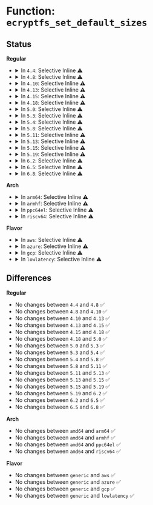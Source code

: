 # Function: <code>ecryptfs_set_default_sizes</code>

## Status
<b>Regular</b>
<ul>
<li>
<details>
<summary>In <code>4.4</code>: Selective Inline ⚠️</summary>

```c
void ecryptfs_set_default_sizes(struct ecryptfs_crypt_stat *crypt_stat);
```

**Collision:** Unique Global

**Inline:** Selective

**Transformation:** False

**Instances:**

```
In fs/ecryptfs/crypto.c (ffffffff81305fa0)
Location: fs/ecryptfs/crypto.c:659
Inline: True
Inline callers:
  - fs/ecryptfs/crypto.c:ecryptfs_new_file_context
Direct callers:
  - fs/ecryptfs/inode.c:ecryptfs_lookup
```
**Symbols:**

```
ffffffff81305fa0-ffffffff81305fe5: ecryptfs_set_default_sizes (STB_GLOBAL)
```
</details>
</li>
<li>
<details>
<summary>In <code>4.8</code>: Selective Inline ⚠️</summary>

```c
void ecryptfs_set_default_sizes(struct ecryptfs_crypt_stat *crypt_stat);
```

**Collision:** Unique Global

**Inline:** Selective

**Transformation:** False

**Instances:**

```
In fs/ecryptfs/crypto.c (ffffffff8133a3fa)
Location: fs/ecryptfs/crypto.c:652
Inline: True
Inline callers:
  - fs/ecryptfs/crypto.c:ecryptfs_new_file_context
Direct callers:
  - fs/ecryptfs/inode.c:ecryptfs_lookup
```
**Symbols:**

```
ffffffff8133a290-ffffffff8133a2d4: ecryptfs_set_default_sizes (STB_GLOBAL)
```
</details>
</li>
<li>
<details>
<summary>In <code>4.10</code>: Selective Inline ⚠️</summary>

```c
void ecryptfs_set_default_sizes(struct ecryptfs_crypt_stat *crypt_stat);
```

**Collision:** Unique Global

**Inline:** Selective

**Transformation:** False

**Instances:**

```
In fs/ecryptfs/crypto.c (ffffffff8135019a)
Location: fs/ecryptfs/crypto.c:652
Inline: True
Inline callers:
  - fs/ecryptfs/crypto.c:ecryptfs_new_file_context
Direct callers:
  - fs/ecryptfs/inode.c:ecryptfs_lookup
```
**Symbols:**

```
ffffffff81350030-ffffffff81350074: ecryptfs_set_default_sizes (STB_GLOBAL)
```
</details>
</li>
<li>
<details>
<summary>In <code>4.13</code>: Selective Inline ⚠️</summary>

```c
void ecryptfs_set_default_sizes(struct ecryptfs_crypt_stat *crypt_stat);
```

**Collision:** Unique Global

**Inline:** Selective

**Transformation:** False

**Instances:**

```
In fs/ecryptfs/crypto.c (ffffffff81364c5a)
Location: fs/ecryptfs/crypto.c:652
Inline: True
Inline callers:
  - fs/ecryptfs/crypto.c:ecryptfs_new_file_context
Direct callers:
  - fs/ecryptfs/inode.c:ecryptfs_lookup
```
**Symbols:**

```
ffffffff81364ae0-ffffffff81364b21: ecryptfs_set_default_sizes (STB_GLOBAL)
```
</details>
</li>
<li>
<details>
<summary>In <code>4.15</code>: Selective Inline ⚠️</summary>

```c
void ecryptfs_set_default_sizes(struct ecryptfs_crypt_stat *crypt_stat);
```

**Collision:** Unique Global

**Inline:** Selective

**Transformation:** False

**Instances:**

```
In fs/ecryptfs/crypto.c (ffffffff8138997a)
Location: fs/ecryptfs/crypto.c:638
Inline: True
Inline callers:
  - fs/ecryptfs/crypto.c:ecryptfs_new_file_context
Direct callers:
  - fs/ecryptfs/inode.c:ecryptfs_lookup
```
**Symbols:**

```
ffffffff81389800-ffffffff81389841: ecryptfs_set_default_sizes (STB_GLOBAL)
```
</details>
</li>
<li>
<details>
<summary>In <code>4.18</code>: Selective Inline ⚠️</summary>

```c
void ecryptfs_set_default_sizes(struct ecryptfs_crypt_stat *crypt_stat);
```

**Collision:** Unique Global

**Inline:** Selective

**Transformation:** False

**Instances:**

```
In fs/ecryptfs/crypto.c (ffffffff813b877a)
Location: fs/ecryptfs/crypto.c:638
Inline: True
Inline callers:
  - fs/ecryptfs/crypto.c:ecryptfs_new_file_context
Direct callers:
  - fs/ecryptfs/inode.c:ecryptfs_lookup
```
**Symbols:**

```
ffffffff813b8600-ffffffff813b8641: ecryptfs_set_default_sizes (STB_GLOBAL)
```
</details>
</li>
<li>
<details>
<summary>In <code>5.0</code>: Selective Inline ⚠️</summary>

```c
void ecryptfs_set_default_sizes(struct ecryptfs_crypt_stat *crypt_stat);
```

**Collision:** Unique Global

**Inline:** Selective

**Transformation:** False

**Instances:**

```
In fs/ecryptfs/crypto.c (ffffffff813d1cea)
Location: fs/ecryptfs/crypto.c:638
Inline: True
Inline callers:
  - fs/ecryptfs/crypto.c:ecryptfs_new_file_context
Direct callers:
  - fs/ecryptfs/inode.c:ecryptfs_lookup
```
**Symbols:**

```
ffffffff813d1b80-ffffffff813d1bc1: ecryptfs_set_default_sizes (STB_GLOBAL)
```
</details>
</li>
<li>
<details>
<summary>In <code>5.3</code>: Selective Inline ⚠️</summary>

```c
void ecryptfs_set_default_sizes(struct ecryptfs_crypt_stat *crypt_stat);
```

**Collision:** Unique Global

**Inline:** Selective

**Transformation:** False

**Instances:**

```
In fs/ecryptfs/crypto.c (ffffffff813fc82a)
Location: fs/ecryptfs/crypto.c:625
Inline: True
Inline callers:
  - fs/ecryptfs/crypto.c:ecryptfs_new_file_context
Direct callers:
  - fs/ecryptfs/inode.c:ecryptfs_lookup
```
**Symbols:**

```
ffffffff813fc6c0-ffffffff813fc701: ecryptfs_set_default_sizes (STB_GLOBAL)
```
</details>
</li>
<li>
<details>
<summary>In <code>5.4</code>: Selective Inline ⚠️</summary>

```c
void ecryptfs_set_default_sizes(struct ecryptfs_crypt_stat *crypt_stat);
```

**Collision:** Unique Global

**Inline:** Selective

**Transformation:** False

**Instances:**

```
In fs/ecryptfs/crypto.c (ffffffff8141670a)
Location: fs/ecryptfs/crypto.c:627
Inline: True
Inline callers:
  - fs/ecryptfs/crypto.c:ecryptfs_new_file_context
Direct callers:
  - fs/ecryptfs/inode.c:ecryptfs_lookup
```
**Symbols:**

```
ffffffff814165a0-ffffffff814165e1: ecryptfs_set_default_sizes (STB_GLOBAL)
```
</details>
</li>
<li>
<details>
<summary>In <code>5.8</code>: Selective Inline ⚠️</summary>

```c
void ecryptfs_set_default_sizes(struct ecryptfs_crypt_stat *crypt_stat);
```

**Collision:** Unique Global

**Inline:** Selective

**Transformation:** False

**Instances:**

```
In fs/ecryptfs/crypto.c (ffffffff8146553d)
Location: fs/ecryptfs/crypto.c:612
Inline: True
Inline callers:
  - fs/ecryptfs/crypto.c:ecryptfs_read_metadata
  - fs/ecryptfs/crypto.c:ecryptfs_read_metadata
  - fs/ecryptfs/crypto.c:ecryptfs_new_file_context
Direct callers:
  - fs/ecryptfs/inode.c:ecryptfs_lookup_interpose
```
**Symbols:**

```
ffffffff81464b40-ffffffff81464b81: ecryptfs_set_default_sizes (STB_GLOBAL)
```
</details>
</li>
<li>
<details>
<summary>In <code>5.11</code>: Selective Inline ⚠️</summary>

```c
void ecryptfs_set_default_sizes(struct ecryptfs_crypt_stat *crypt_stat);
```

**Collision:** Unique Global

**Inline:** Selective

**Transformation:** False

**Instances:**

```
In fs/ecryptfs/crypto.c (ffffffff81480ddd)
Location: fs/ecryptfs/crypto.c:612
Inline: True
Inline callers:
  - fs/ecryptfs/crypto.c:ecryptfs_read_metadata
  - fs/ecryptfs/crypto.c:ecryptfs_read_metadata
  - fs/ecryptfs/crypto.c:ecryptfs_new_file_context
Direct callers:
  - fs/ecryptfs/inode.c:ecryptfs_lookup_interpose
```
**Symbols:**

```
ffffffff81480310-ffffffff81480351: ecryptfs_set_default_sizes (STB_GLOBAL)
```
</details>
</li>
<li>
<details>
<summary>In <code>5.13</code>: Selective Inline ⚠️</summary>

```c
void ecryptfs_set_default_sizes(struct ecryptfs_crypt_stat *crypt_stat);
```

**Collision:** Unique Global

**Inline:** Selective

**Transformation:** False

**Instances:**

```
In fs/ecryptfs/crypto.c (ffffffff814866cd)
Location: fs/ecryptfs/crypto.c:608
Inline: True
Inline callers:
  - fs/ecryptfs/crypto.c:ecryptfs_read_metadata
  - fs/ecryptfs/crypto.c:ecryptfs_read_metadata
  - fs/ecryptfs/crypto.c:ecryptfs_new_file_context
Direct callers:
  - fs/ecryptfs/inode.c:ecryptfs_lookup
```
**Symbols:**

```
ffffffff81485b60-ffffffff81485ba1: ecryptfs_set_default_sizes (STB_GLOBAL)
```
</details>
</li>
<li>
<details>
<summary>In <code>5.15</code>: Selective Inline ⚠️</summary>

```c
void ecryptfs_set_default_sizes(struct ecryptfs_crypt_stat *crypt_stat);
```

**Collision:** Unique Global

**Inline:** Selective

**Transformation:** False

**Instances:**

```
In fs/ecryptfs/crypto.c (ffffffff814dde5d)
Location: fs/ecryptfs/crypto.c:608
Inline: True
Inline callers:
  - fs/ecryptfs/crypto.c:ecryptfs_read_metadata
  - fs/ecryptfs/crypto.c:ecryptfs_read_metadata
  - fs/ecryptfs/crypto.c:ecryptfs_new_file_context
Direct callers:
  - fs/ecryptfs/inode.c:ecryptfs_lookup
```
**Symbols:**

```
ffffffff814dd280-ffffffff814dd2c1: ecryptfs_set_default_sizes (STB_GLOBAL)
```
</details>
</li>
<li>
<details>
<summary>In <code>5.19</code>: Selective Inline ⚠️</summary>

```c
void ecryptfs_set_default_sizes(struct ecryptfs_crypt_stat *crypt_stat);
```

**Collision:** Unique Global

**Inline:** Selective

**Transformation:** False

**Instances:**

```
In fs/ecryptfs/crypto.c (ffffffff8156a3f5)
Location: fs/ecryptfs/crypto.c:608
Inline: True
Inline callers:
  - fs/ecryptfs/crypto.c:ecryptfs_read_headers_virt
  - fs/ecryptfs/crypto.c:ecryptfs_new_file_context
Direct callers:
  - fs/ecryptfs/inode.c:ecryptfs_lookup
```
**Symbols:**

```
ffffffff8156b2c0-ffffffff8156b30b: ecryptfs_set_default_sizes (STB_GLOBAL)
```
</details>
</li>
<li>
<details>
<summary>In <code>6.2</code>: Selective Inline ⚠️</summary>

```c
void ecryptfs_set_default_sizes(struct ecryptfs_crypt_stat *crypt_stat);
```

**Collision:** Unique Global

**Inline:** Selective

**Transformation:** False

**Instances:**

```
In fs/ecryptfs/crypto.c (ffffffff8160e195)
Location: fs/ecryptfs/crypto.c:608
Inline: True
Inline callers:
  - fs/ecryptfs/crypto.c:ecryptfs_read_headers_virt
  - fs/ecryptfs/crypto.c:ecryptfs_new_file_context
Direct callers:
  - fs/ecryptfs/inode.c:ecryptfs_lookup
```
**Symbols:**

```
ffffffff8160f1c0-ffffffff8160f20b: ecryptfs_set_default_sizes (STB_GLOBAL)
```
</details>
</li>
<li>
<details>
<summary>In <code>6.5</code>: Selective Inline ⚠️</summary>

```c
void ecryptfs_set_default_sizes(struct ecryptfs_crypt_stat *crypt_stat);
```

**Collision:** Unique Global

**Inline:** Selective

**Transformation:** False

**Instances:**

```
In fs/ecryptfs/crypto.c (ffffffff81646005)
Location: fs/ecryptfs/crypto.c:584
Inline: True
Inline callers:
  - fs/ecryptfs/crypto.c:ecryptfs_read_headers_virt
  - fs/ecryptfs/crypto.c:ecryptfs_new_file_context
Direct callers:
  - fs/ecryptfs/inode.c:ecryptfs_lookup
```
**Symbols:**

```
ffffffff81647050-ffffffff8164709c: ecryptfs_set_default_sizes (STB_GLOBAL)
```
</details>
</li>
<li>
<details>
<summary>In <code>6.8</code>: Selective Inline ⚠️</summary>

```c
void ecryptfs_set_default_sizes(struct ecryptfs_crypt_stat *crypt_stat);
```

**Collision:** Unique Global

**Inline:** Selective

**Transformation:** False

**Instances:**

```
In fs/ecryptfs/crypto.c (ffffffff8167f4c5)
Location: fs/ecryptfs/crypto.c:584
Inline: True
Inline callers:
  - fs/ecryptfs/crypto.c:ecryptfs_read_headers_virt
  - fs/ecryptfs/crypto.c:ecryptfs_new_file_context
Direct callers:
  - fs/ecryptfs/inode.c:ecryptfs_lookup
```
**Symbols:**

```
ffffffff81680500-ffffffff8168054c: ecryptfs_set_default_sizes (STB_GLOBAL)
```
</details>
</li>
</ul>
<b>Arch</b>
<ul>
<li>
<details>
<summary>In <code>arm64</code>: Selective Inline ⚠️</summary>

```c
void ecryptfs_set_default_sizes(struct ecryptfs_crypt_stat *crypt_stat);
```

**Collision:** Unique Global

**Inline:** Selective

**Transformation:** False

**Instances:**

```
In fs/ecryptfs/crypto.c (ffff8000104f7dbc)
Location: fs/ecryptfs/crypto.c:627
Inline: True
Inline callers:
  - fs/ecryptfs/crypto.c:ecryptfs_new_file_context
Direct callers:
  - fs/ecryptfs/inode.c:ecryptfs_lookup
```
**Symbols:**

```
ffff8000104f7bd8-ffff8000104f7c30: ecryptfs_set_default_sizes (STB_GLOBAL)
```
</details>
</li>
<li>
<details>
<summary>In <code>armhf</code>: Selective Inline ⚠️</summary>

```c
void ecryptfs_set_default_sizes(struct ecryptfs_crypt_stat *crypt_stat);
```

**Collision:** Unique Global

**Inline:** Selective

**Transformation:** False

**Instances:**

```
In fs/ecryptfs/crypto.c (c06b563c)
Location: fs/ecryptfs/crypto.c:627
Inline: True
Inline callers:
  - fs/ecryptfs/crypto.c:ecryptfs_new_file_context
Direct callers:
  - fs/ecryptfs/inode.c:ecryptfs_lookup
```
**Symbols:**

```
c06b5490-c06b54dc: ecryptfs_set_default_sizes (STB_GLOBAL)
```
</details>
</li>
<li>
<details>
<summary>In <code>ppc64el</code>: Selective Inline ⚠️</summary>

```c
void ecryptfs_set_default_sizes(struct ecryptfs_crypt_stat *crypt_stat);
```

**Collision:** Unique Global

**Inline:** Selective

**Transformation:** False

**Instances:**

```
In fs/ecryptfs/crypto.c (c000000000639690)
Location: fs/ecryptfs/crypto.c:627
Inline: True
Inline callers:
  - fs/ecryptfs/crypto.c:ecryptfs_new_file_context
Direct callers:
  - fs/ecryptfs/inode.c:ecryptfs_lookup
```
**Symbols:**

```
c000000000639430-c000000000639498: ecryptfs_set_default_sizes (STB_GLOBAL)
```
</details>
</li>
<li>
<details>
<summary>In <code>riscv64</code>: Selective Inline ⚠️</summary>

```c
void ecryptfs_set_default_sizes(struct ecryptfs_crypt_stat *crypt_stat);
```

**Collision:** Unique Global

**Inline:** Selective

**Transformation:** False

**Instances:**

```
In fs/ecryptfs/crypto.c (ffffffe0003666ea)
Location: fs/ecryptfs/crypto.c:627
Inline: True
Inline callers:
  - fs/ecryptfs/crypto.c:ecryptfs_new_file_context
Direct callers:
  - fs/ecryptfs/inode.c:ecryptfs_lookup
```
**Symbols:**

```
ffffffe000366588-ffffffe0003665ca: ecryptfs_set_default_sizes (STB_GLOBAL)
```
</details>
</li>
</ul>
<b>Flavor</b>
<ul>
<li>
<details>
<summary>In <code>aws</code>: Selective Inline ⚠️</summary>

```c
void ecryptfs_set_default_sizes(struct ecryptfs_crypt_stat *crypt_stat);
```

**Collision:** Unique Global

**Inline:** Selective

**Transformation:** False

**Instances:**

```
In fs/ecryptfs/crypto.c (ffffffff8140ecea)
Location: fs/ecryptfs/crypto.c:627
Inline: True
Inline callers:
  - fs/ecryptfs/crypto.c:ecryptfs_new_file_context
Direct callers:
  - fs/ecryptfs/inode.c:ecryptfs_lookup
```
**Symbols:**

```
ffffffff8140eb80-ffffffff8140ebc1: ecryptfs_set_default_sizes (STB_GLOBAL)
```
</details>
</li>
<li>
<details>
<summary>In <code>azure</code>: Selective Inline ⚠️</summary>

```c
void ecryptfs_set_default_sizes(struct ecryptfs_crypt_stat *crypt_stat);
```

**Collision:** Unique Global

**Inline:** Selective

**Transformation:** False

**Instances:**

```
In fs/ecryptfs/crypto.c (ffffffff813ff76a)
Location: fs/ecryptfs/crypto.c:627
Inline: True
Inline callers:
  - fs/ecryptfs/crypto.c:ecryptfs_new_file_context
Direct callers:
  - fs/ecryptfs/inode.c:ecryptfs_lookup
```
**Symbols:**

```
ffffffff813ff600-ffffffff813ff641: ecryptfs_set_default_sizes (STB_GLOBAL)
```
</details>
</li>
<li>
<details>
<summary>In <code>gcp</code>: Selective Inline ⚠️</summary>

```c
void ecryptfs_set_default_sizes(struct ecryptfs_crypt_stat *crypt_stat);
```

**Collision:** Unique Global

**Inline:** Selective

**Transformation:** False

**Instances:**

```
In fs/ecryptfs/crypto.c (ffffffff8140c06a)
Location: fs/ecryptfs/crypto.c:627
Inline: True
Inline callers:
  - fs/ecryptfs/crypto.c:ecryptfs_new_file_context
Direct callers:
  - fs/ecryptfs/inode.c:ecryptfs_lookup
```
**Symbols:**

```
ffffffff8140bf00-ffffffff8140bf41: ecryptfs_set_default_sizes (STB_GLOBAL)
```
</details>
</li>
<li>
<details>
<summary>In <code>lowlatency</code>: Selective Inline ⚠️</summary>

```c
void ecryptfs_set_default_sizes(struct ecryptfs_crypt_stat *crypt_stat);
```

**Collision:** Unique Global

**Inline:** Selective

**Transformation:** False

**Instances:**

```
In fs/ecryptfs/crypto.c (ffffffff81421cea)
Location: fs/ecryptfs/crypto.c:627
Inline: True
Inline callers:
  - fs/ecryptfs/crypto.c:ecryptfs_new_file_context
Direct callers:
  - fs/ecryptfs/inode.c:ecryptfs_lookup
```
**Symbols:**

```
ffffffff81421b80-ffffffff81421bc1: ecryptfs_set_default_sizes (STB_GLOBAL)
```
</details>
</li>
</ul>

## Differences
<b>Regular</b>
<ul>
<li>
No changes between <code>4.4</code> and <code>4.8</code> ✅
</li>
<li>
No changes between <code>4.8</code> and <code>4.10</code> ✅
</li>
<li>
No changes between <code>4.10</code> and <code>4.13</code> ✅
</li>
<li>
No changes between <code>4.13</code> and <code>4.15</code> ✅
</li>
<li>
No changes between <code>4.15</code> and <code>4.18</code> ✅
</li>
<li>
No changes between <code>4.18</code> and <code>5.0</code> ✅
</li>
<li>
No changes between <code>5.0</code> and <code>5.3</code> ✅
</li>
<li>
No changes between <code>5.3</code> and <code>5.4</code> ✅
</li>
<li>
No changes between <code>5.4</code> and <code>5.8</code> ✅
</li>
<li>
No changes between <code>5.8</code> and <code>5.11</code> ✅
</li>
<li>
No changes between <code>5.11</code> and <code>5.13</code> ✅
</li>
<li>
No changes between <code>5.13</code> and <code>5.15</code> ✅
</li>
<li>
No changes between <code>5.15</code> and <code>5.19</code> ✅
</li>
<li>
No changes between <code>5.19</code> and <code>6.2</code> ✅
</li>
<li>
No changes between <code>6.2</code> and <code>6.5</code> ✅
</li>
<li>
No changes between <code>6.5</code> and <code>6.8</code> ✅
</li>
</ul>
<b>Arch</b>
<ul>
<li>
No changes between <code>amd64</code> and <code>arm64</code> ✅
</li>
<li>
No changes between <code>amd64</code> and <code>armhf</code> ✅
</li>
<li>
No changes between <code>amd64</code> and <code>ppc64el</code> ✅
</li>
<li>
No changes between <code>amd64</code> and <code>riscv64</code> ✅
</li>
</ul>
<b>Flavor</b>
<ul>
<li>
No changes between <code>generic</code> and <code>aws</code> ✅
</li>
<li>
No changes between <code>generic</code> and <code>azure</code> ✅
</li>
<li>
No changes between <code>generic</code> and <code>gcp</code> ✅
</li>
<li>
No changes between <code>generic</code> and <code>lowlatency</code> ✅
</li>
</ul>
